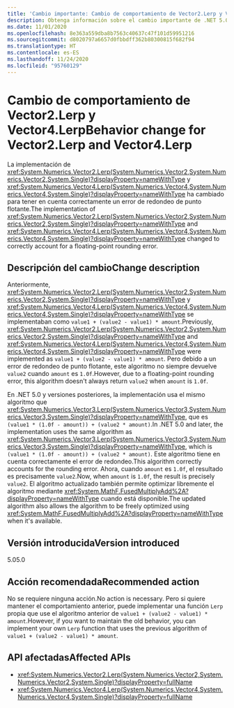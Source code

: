 ```yaml
---
title: 'Cambio importante: Cambio de comportamiento de Vector2.Lerp y Vector4.Lerp'
description: Obtenga información sobre el cambio importante de .NET 5.0 en las bibliotecas básicas de .NET donde la implementación de Vector2.Lerp y Vector4.Lerp ha cambiado para tener en cuenta correctamente un error de redondeo de punto flotante.
ms.date: 11/01/2020
ms.openlocfilehash: 8e363a559dba8b7563c40637c47f101d59951216
ms.sourcegitcommit: d8020797a6657d0fbbdff362b80300815f682f94
ms.translationtype: HT
ms.contentlocale: es-ES
ms.lasthandoff: 11/24/2020
ms.locfileid: "95760129"
---
```

# <a name="behavior-change-for-vector2lerp-and-vector4lerp"></a><span data-ttu-id="f5fb4-103">Cambio de comportamiento de Vector2.Lerp y Vector4.Lerp</span><span class="sxs-lookup"><span data-stu-id="f5fb4-103">Behavior change for Vector2.Lerp and Vector4.Lerp</span></span>

<span data-ttu-id="f5fb4-104">La implementación de <xref:System.Numerics.Vector2.Lerp(System.Numerics.Vector2,System.Numerics.Vector2,System.Single)?displayProperty=nameWithType> y <xref:System.Numerics.Vector4.Lerp(System.Numerics.Vector4,System.Numerics.Vector4,System.Single)?displayProperty=nameWithType> ha cambiado para tener en cuenta correctamente un error de redondeo de punto flotante.</span><span class="sxs-lookup"><span data-stu-id="f5fb4-104">The implementation of <xref:System.Numerics.Vector2.Lerp(System.Numerics.Vector2,System.Numerics.Vector2,System.Single)?displayProperty=nameWithType> and <xref:System.Numerics.Vector4.Lerp(System.Numerics.Vector4,System.Numerics.Vector4,System.Single)?displayProperty=nameWithType> changed to correctly account for a floating-point rounding error.</span></span>

## <a name="change-description"></a><span data-ttu-id="f5fb4-105">Descripción del cambio</span><span class="sxs-lookup"><span data-stu-id="f5fb4-105">Change description</span></span>

<span data-ttu-id="f5fb4-106">Anteriormente, <xref:System.Numerics.Vector2.Lerp(System.Numerics.Vector2,System.Numerics.Vector2,System.Single)?displayProperty=nameWithType> y <xref:System.Numerics.Vector4.Lerp(System.Numerics.Vector4,System.Numerics.Vector4,System.Single)?displayProperty=nameWithType> se implementaban como `value1 + (value2 - value1) * amount`.</span><span class="sxs-lookup"><span data-stu-id="f5fb4-106">Previously, <xref:System.Numerics.Vector2.Lerp(System.Numerics.Vector2,System.Numerics.Vector2,System.Single)?displayProperty=nameWithType> and <xref:System.Numerics.Vector4.Lerp(System.Numerics.Vector4,System.Numerics.Vector4,System.Single)?displayProperty=nameWithType> were implemented as `value1 + (value2 - value1) * amount`.</span></span> <span data-ttu-id="f5fb4-107">Pero debido a un error de redondeo de punto flotante, este algoritmo no siempre devuelve `value2` cuando `amount` es `1.0f`.</span><span class="sxs-lookup"><span data-stu-id="f5fb4-107">However, due to a floating-point rounding error, this algorithm doesn't always return `value2` when `amount` is `1.0f`.</span></span>

<span data-ttu-id="f5fb4-108">En .NET 5.0 y versiones posteriores, la implementación usa el mismo algoritmo que <xref:System.Numerics.Vector3.Lerp(System.Numerics.Vector3,System.Numerics.Vector3,System.Single)?displayProperty=nameWithType>, que es `(value1 * (1.0f - amount)) + (value2 * amount)`.</span><span class="sxs-lookup"><span data-stu-id="f5fb4-108">In .NET 5.0 and later, the implementation uses the same algorithm as <xref:System.Numerics.Vector3.Lerp(System.Numerics.Vector3,System.Numerics.Vector3,System.Single)?displayProperty=nameWithType>, which is `(value1 * (1.0f - amount)) + (value2 * amount)`.</span></span> <span data-ttu-id="f5fb4-109">Este algoritmo tiene en cuenta correctamente el error de redondeo.</span><span class="sxs-lookup"><span data-stu-id="f5fb4-109">This algorithm correctly accounts for the rounding error.</span></span> <span data-ttu-id="f5fb4-110">Ahora, cuando `amount` es `1.0f`, el resultado es precisamente `value2`.</span><span class="sxs-lookup"><span data-stu-id="f5fb4-110">Now, when `amount` is `1.0f`, the result is precisely `value2`.</span></span> <span data-ttu-id="f5fb4-111">El algoritmo actualizado también permite optimizar libremente el algoritmo mediante <xref:System.MathF.FusedMultiplyAdd%2A?displayProperty=nameWithType> cuando está disponible.</span><span class="sxs-lookup"><span data-stu-id="f5fb4-111">The updated algorithm also allows the algorithm to be freely optimized using <xref:System.MathF.FusedMultiplyAdd%2A?displayProperty=nameWithType> when it's available.</span></span>

## <a name="version-introduced"></a><span data-ttu-id="f5fb4-112">Versión introducida</span><span class="sxs-lookup"><span data-stu-id="f5fb4-112">Version introduced</span></span>

<span data-ttu-id="f5fb4-113">5.0</span><span class="sxs-lookup"><span data-stu-id="f5fb4-113">5.0</span></span>

## <a name="recommended-action"></a><span data-ttu-id="f5fb4-114">Acción recomendada</span><span class="sxs-lookup"><span data-stu-id="f5fb4-114">Recommended action</span></span>

<span data-ttu-id="f5fb4-115">No se requiere ninguna acción.</span><span class="sxs-lookup"><span data-stu-id="f5fb4-115">No action is necessary.</span></span> <span data-ttu-id="f5fb4-116">Pero si quiere mantener el comportamiento anterior, puede implementar una función `Lerp` propia que use el algoritmo anterior de `value1 + (value2 - value1) * amount`.</span><span class="sxs-lookup"><span data-stu-id="f5fb4-116">However, if you want to maintain the old behavior, you can implement your own `Lerp` function that uses the previous algorithm of `value1 + (value2 - value1) * amount`.</span></span>

## <a name="affected-apis"></a><span data-ttu-id="f5fb4-117">API afectadas</span><span class="sxs-lookup"><span data-stu-id="f5fb4-117">Affected APIs</span></span>

- <xref:System.Numerics.Vector2.Lerp(System.Numerics.Vector2,System.Numerics.Vector2,System.Single)?displayProperty=fullName>
- <xref:System.Numerics.Vector4.Lerp(System.Numerics.Vector4,System.Numerics.Vector4,System.Single)?displayProperty=fullName>

<!--

#### Category

Core .NET libraries

### Affected APIs

- `M:System.Numerics.Vector2.Lerp(System.Numerics.Vector2,System.Numerics.Vector2,System.Single)`
- `M:System.Numerics.Vector4.Lerp(System.Numerics.Vector4,System.Numerics.Vector4,System.Single)`

-->
